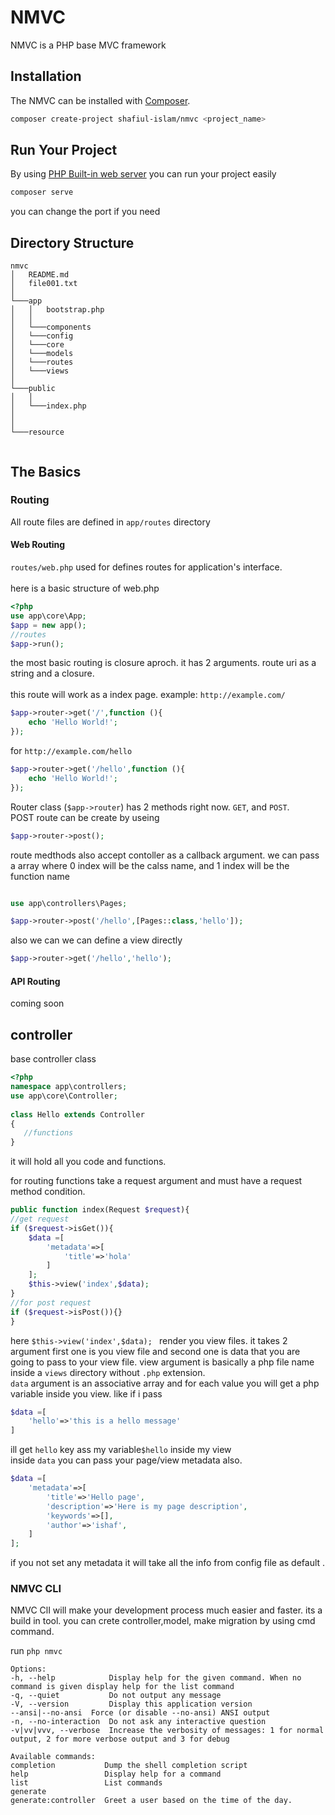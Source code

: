 # NMVC

NMVC is a PHP base MVC framework

## Installation

The NMVC can be installed with [Composer](https://getcomposer.org/).

```sh
composer create-project shafiul-islam/nmvc <project_name>
```

## Run Your Project

By using [PHP Built-in web server](https://www.php.net/manual/en/features.commandline.webserver.php) you can run your
project easily

```sh
composer serve
```

you can change the port if you need

## Directory Structure

```
nmvc
│   README.md
│   file001.txt    
│
└───app
│   │   bootstrap.php
│   │
│   └───components
│   └───config
│   └───core
│   └───models
│   └───routes
│   └───views
│
└───public
│   │
│   └───index.php
│
│
└───resource
 
```

## The Basics

### Routing

All route files are defined in `app/routes` directory

#### Web Routing

`routes/web.php` used for defines routes for application's interface.<br /><br />
here is a basic structure of web.php

```php
<?php
use app\core\App;
$app = new app();
//routes 
$app->run();
```

the most basic routing is closure aproch. it has 2 arguments. route uri as a string and a closure.
<br/>
<br/>
this route will work as a index page. example: `http://example.com/`

```php
$app->router->get('/',function (){
    echo 'Hello World!';
});
```

for `http://example.com/hello`

```php
$app->router->get('/hello',function (){
    echo 'Hello World!';
});
```

Router class (`$app->router`) has 2 methods right now. `GET`, and `POST`.
<br/>
POST route can be create by useing

```php
$app->router->post();
```

route medthods also accept contoller as a callback argument. we can pass a array where 0 index will be the calss name,
and 1 index will be the function name

```php

use app\controllers\Pages;

$app->router->post('/hello',[Pages::class,'hello']);
```

also we can we can define a view directly

```php
$app->router->get('/hello','hello');
```

#### API Routing

coming soon

## controller

base controller class

```php
<?php 
namespace app\controllers;
use app\core\Controller;
            
class Hello extends Controller
{
   //functions
}
```

it will hold all you code and functions.
<br>

for routing functions take a request argument and must have a request method condition.

```php 
public function index(Request $request){
//get request
if ($request->isGet()){
    $data =[
        'metadata'=>[
            'title'=>'hola'
        ]
    ];
    $this->view('index',$data);
}
//for post request
if ($request->isPost()){}
}
```
here `$this->view('index',$data); ` render you view files. it takes 2 argument first one is you view file and second one is data that you are going to pass to your view file.
view argument is basically a php file name inside a `views` directory without `.php` extension. 
<br>
`data` argument is an associative array and for each value you will get a php variable inside you view.
like if i pass
```php
$data =[
    'hello'=>'this is a hello message'
]
```
ill get `hello` key ass my variable`$hello` inside my view
<br>
inside `data` you can pass your page/view metadata also. 
```php 
$data =[
    'metadata'=>[
        'title'=>'Hello page',
        'description'=>'Here is my page description',
        'keywords'=>[],
        'author'=>'ishaf',
    ]
];
```
if you not set any metadata it will take all the info from config file as default .

### NMVC CLI

NMVC ClI will make your development process much easier and faster.
its a build in tool. you can crete controller,model, make migration by using cmd command.

run `php nmvc`

```
Options:
-h, --help            Display help for the given command. When no command is given display help for the list command
-q, --quiet           Do not output any message
-V, --version         Display this application version
--ansi|--no-ansi  Force (or disable --no-ansi) ANSI output
-n, --no-interaction  Do not ask any interactive question
-v|vv|vvv, --verbose  Increase the verbosity of messages: 1 for normal output, 2 for more verbose output and 3 for debug

Available commands:
completion           Dump the shell completion script
help                 Display help for a command
list                 List commands
generate
generate:controller  Greet a user based on the time of the day.

```


